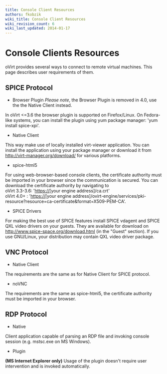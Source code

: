 ```yaml
---
title: Console Client Resources
authors: fkobzik
wiki_title: Console Client Resources
wiki_revision_count: 6
wiki_last_updated: 2014-01-17
---
```


# Console Clients Resources

oVirt provides several ways to connect to remote virtual machines. This page describes user requirements of them.

## SPICE Protocol

*   Browser Plugin
*Please note*, the Browser Plugin is removed in 4.0, use the the Native Client instead.

In oVirt <=3.6 the browser plugin is supported on Firefox/Linux. On Fedora-like systems, you can install the plugin using yum package manager: 'yum install spice-xpi'.

*   Native Client

This way make use of locally installed virt-viewer application. You can install the application using your package manager or download it from <http://virt-manager.org/download/> for various platforms.

*   spice-html5

For using web-browser-based console clients, the certificate authority must be imported in your browser since the communication is secured. You can download the certificate authority by navigating to<br>
  oVirt 3.3-3.6: '<https://>[your engine address]/ca.crt'<br>
  oVirt 4.0+ : '<https://>[your engine address]/ovirt-engine/services/pki-resource?resource=ca-certificate&format=X509-PEM-CA'.

*   SPICE Drivers

For making the best use of SPICE features install SPICE vdagent and SPICE QXL video drivers on your guests. They are available for download on <http://www.spice-space.org/download.html> (in the "Guest" section). If you use GNU/Linux, your distribution may contain QXL video driver package.

## VNC Protocol

*   Native Client

The requirements are the same as for Native Client for SPICE protocol.

*   noVNC

The requirements are the same as spice-html5, the certificate authority must be imported in your browser.

## RDP Protocol

*   Native

Client application capable of parsing an RDP file and invoking console session (e.g. mstsc.exe on MS Windows).

*   Plugin

<b>(MS Internet Explorer only)</b> Usage of the plugin doesn't require user intervention and is invoked automatically.
